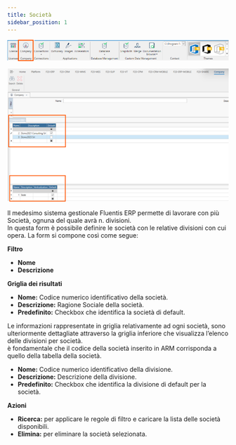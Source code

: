 ```yaml
---
title: Società
sidebar_position: 1
---
```


![alt text](../../../static/images/20241204101732.png)


![](../../../static/images/20241216163803.png)

Il medesimo sistema gestionale Fluentis ERP permette di lavorare con più Società, ognuna del quale avrà n. divisioni.  
In questa form è possibile definire le società con le relative divisioni con cui opera. La form si compone così come segue:  

**Filtro**
* **Nome**
* **Descrizione**

**Griglia dei risultati**
* **Nome:** Codice numerico identificativo della società.
* **Descrizione:** Ragione Sociale della società. 
* **Predefinito:** Checkbox che identifica la società di default.

Le informazioni rappresentate in griglia relativamente ad ogni società, sono ulteriormente dettagliate attraverso la griglia inferiore che visualizza l’elenco delle divisioni per società.  
è fondamentale che il codice della società inserito in ARM corrisponda a quello della tabella della società.

* **Nome:** Codice numerico identificativo della divisione.
* **Descrizione:** Descrizione della divisione.
* **Predefinito:** Checkbox che identifica la divisione di default per la società.

**Azioni**
* **Ricerca:** per applicare le regole di filtro e caricare la lista delle società disponibili.
* **Elimina:** per eliminare la società selezionata.


